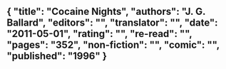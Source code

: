 {
 "title": "Cocaine Nights",
 "authors": "J. G. Ballard",
 "editors": "",
 "translator": "",
 "date": "2011-05-01",
 "rating": "",
 "re-read": "",
 "pages": "352",
 "non-fiction": "",
 "comic": "",
 "published": "1996"
}
---

